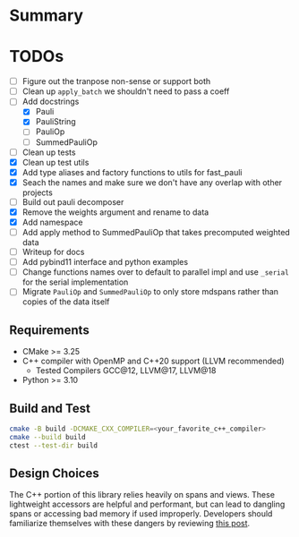 # Summary

# TODOs
- [ ] Figure out the tranpose non-sense or support both
- [ ] Clean up `apply_batch` we shouldn't need to pass a coeff
- [ ] Add docstrings
  - [X] Pauli
  - [X] PauliString
  - [ ] PauliOp
  - [ ] SummedPauliOp
- [ ] Clean up tests
- [X] Clean up test utils
- [X] Add type aliases and factory functions to utils for fast_pauli
- [X] Seach the names and make sure we don't have any overlap with other projects
- [ ] Build out pauli decomposer
- [X] Remove the weights argument and rename to data
- [X] Add namespace
- [ ] Add apply method to SummedPauliOp that takes precomputed weighted data
- [ ] Writeup for docs
- [ ] Add pybind11 interface and python examples
- [ ] Change functions names over to default to parallel impl and use `_serial` for the serial implementation
- [ ] Migrate `PauliOp` and `SummedPauliOp` to only store mdspans rather than copies of the data itself

## Requirements

- CMake >= 3.25
- C++ compiler with OpenMP and C++20 support (LLVM recommended)
  - Tested Compilers GCC@12, LLVM@17, LLVM@18
- Python >= 3.10


## Build and Test

```bash
cmake -B build -DCMAKE_CXX_COMPILER=<your_favorite_c++_compiler>
cmake --build build
ctest --test-dir build
```

## Design Choices

The C++ portion of this library relies heavily on spans and views.
These lightweight accessors are helpful and performant, but can lead to dangling spans or accessing bad memory if used improperly.
Developers should familiarize themselves with these dangers by reviewing [this post](https://hackingcpp.com/cpp/std/span.html).
